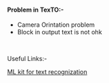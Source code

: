 <h4>Problem in TexTO:- </h4>
<ul>
  <li>Camera Orintation problem</li>
  <li>Block in output text is not ohk</li>
</ul>
<br>
<p>Useful Links:- </p>
<a href="https://developers.google.com/ml-kit/vision/text-recognition/v2/android">ML kit for text recognization</a>

